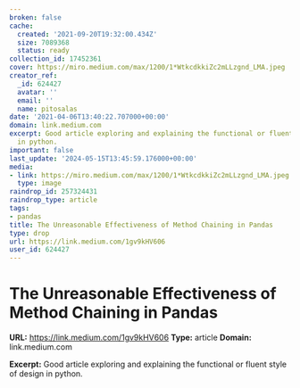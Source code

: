 ```yaml
---
broken: false
cache:
  created: '2021-09-20T19:32:00.434Z'
  size: 7089368
  status: ready
collection_id: 17452361
cover: https://miro.medium.com/max/1200/1*WtkcdkkiZc2mLLzgnd_LMA.jpeg
creator_ref:
  _id: 624427
  avatar: ''
  email: ''
  name: pitosalas
date: '2021-04-06T13:40:22.707000+00:00'
domain: link.medium.com
excerpt: Good article exploring and explaining the functional or fluent style of design
  in python.
important: false
last_update: '2024-05-15T13:45:59.176000+00:00'
media:
- link: https://miro.medium.com/max/1200/1*WtkcdkkiZc2mLLzgnd_LMA.jpeg
  type: image
raindrop_id: 257324431
raindrop_type: article
tags:
- pandas
title: The Unreasonable Effectiveness of Method Chaining in Pandas
type: drop
url: https://link.medium.com/1gv9kHV606
user_id: 624427
---
```


# The Unreasonable Effectiveness of Method Chaining in Pandas

**URL:** https://link.medium.com/1gv9kHV606
**Type:** article
**Domain:** link.medium.com

**Excerpt:** Good article exploring and explaining the functional or fluent style of design in python.
